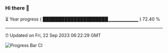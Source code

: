 ### Hi there 👋

⏳ Year progress { █████████████████████▁▁▁▁▁▁▁▁▁ } 72.40 %

---

⏰ Updated on Fri, 22 Sep 2023 06:22:29 GMT

![Progress Bar CI](https://github.com/ZhaoGui/ZhaoGui/workflows/Progress%20Bar%20CI/badge.svg)
